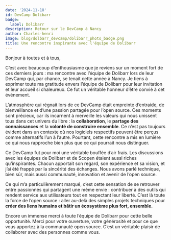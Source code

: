 ```yaml
---
date: '2024-11-18'
id: DevCamp Dolibarr
badge:
  label: Dolibarr
description: Retour sur le DevCamp à Nancy
author: Charles-henri
image: blog/dolbarr_devcamp/dolibarr_photo_badge.png
title: Une rencontre inspirante avec l'équipe de Dolibarr
---
```


Bonjour à toutes et à tous,

C’est avec beaucoup d’enthousiasme que je reviens sur un moment fort de ces derniers jours : ma rencontre avec l’équipe de Dolibarr lors de leur DevCamp qui, par chance, se tenait cette année à Nancy. Je tiens à exprimer toute ma gratitude envers l’équipe de Dolibarr pour leur invitation et leur accueil si chaleureux. Ce fut un véritable honneur d’être convié à cet événement.

L’atmosphère qui régnait lors de ce DevCamp était empreinte d’entraide, de bienveillance et d’une passion partagée pour l’open source. Ces moments sont précieux, car ils incarnent à merveille les valeurs qui nous unissent tous dans cet univers du libre : la **collaboration**, le **partage des connaissances** et la **volonté de construire ensemble**. Ce n’est pas toujours évident dans un contexte où nos logiciels respectifs peuvent être perçus comme alternatifs l’un à l’autre. Pourtant, cette rencontre a mis en lumière ce qui nous rapproche bien plus que ce qui pourrait nous distinguer.

Ce DevCamp fut pour moi une véritable bouffée d’air frais. Les discussions avec les équipes de Dolibarr et de Scopen étaient aussi riches qu’inspirantes. Chacun apportait son regard, son expérience et sa vision, et j’ai été frappé par la sincérité des échanges. Nous avons parlé technique, bien sûr, mais aussi communauté, innovation et avenir de l’open source.

Ce qui m’a particulièrement marqué, c’est cette sensation de se retrouver entre passionnés qui partagent une même envie : contribuer à des outils qui rendent service aux utilisateurs tout en respectant leur liberté. C’est là toute la force de l’open source : aller au-delà des simples projets techniques pour **créer des liens humains et bâtir un écosystème plus fort, ensemble.**

Encore un immense merci à toute l’équipe de Dolibarr pour cette belle opportunité. Merci pour votre ouverture, votre générosité et pour ce que vous apportez à la communauté open source. C’est un véritable plaisir de collaborer avec des personnes comme vous.
